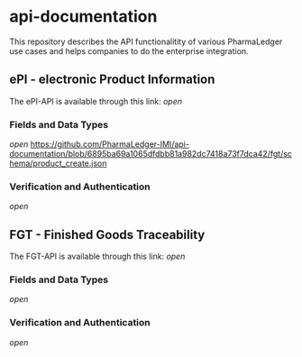 # api-documentation
This repository describes the API functionalitity of various PharmaLedger use cases and helps companies to do the enterprise integration.

## ePI - electronic Product Information
The ePI-API is available through this link: *open*

### Fields and Data Types
*open*
https://github.com/PharmaLedger-IMI/api-documentation/blob/6895ba69a1065dfdbb81a982dc7418a73f7dca42/fgt/schema/product_create.json

### Verification and Authentication
*open*

## FGT - Finished Goods Traceability
The FGT-API is available through this link: *open*

### Fields and Data Types
*open*

### Verification and Authentication
*open*

